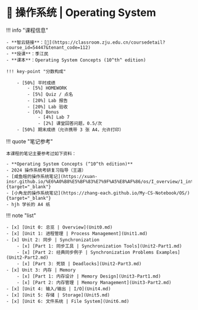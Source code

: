 # 💎 操作系统 | Operating System

!!! info "课程信息"

    - **智云链接**：[🔗](https://classroom.zju.edu.cn/coursedetail?course_id=54447&tenant_code=112)
    - **授课**：季江民
    - **课本**：Operating System Concepts (10^th^ edition)

    !!! key-point "分数构成"

        - [50%] 平时成绩
            - [5%] HOMEWORK
            - [5%] Quiz / 点名
            - [20%] Lab 报告
            - [20%] Lab 验收
            - [6%] Bonus
                - [4%] Lab 7
                - [2%] 课堂回答问题，0.5/次
        - [50%] 期末成绩（允许携带 3 张 A4，允许打印）

!!! quote "笔记参考"

    本课程的笔记主要参考过如下资料：

    - **Operating System Concepts (^10^th edition)**
    - 2024 操作系统考研复习指导（王道）
    - [咸鱼暄的操作系统笔记](https://xuan-insr.github.io/%E6%A0%B8%E5%BF%83%E7%9F%A5%E8%AF%86/os/I_overview/1_intro/){target="_blank"}
    - [小角龙的操作系统笔记](https://zhang-each.github.io/My-CS-Notebook/OS/){target="_blank"}
    - hjh 学长的 A4 纸

!!! note "list"

    - [x] [Unit 0: 总览 | Overview](Unit0.md)
    - [x] [Unit 1: 进程管理 | Process Management](Unit1.md)
    - [x] Unit 2: 同步 | Synchronization
        - [x] [Part 1: 同步工具 | Synchronization Tools](Unit2-Part1.md)
        - [x] [Part 2: 经典同步例子 | Synchronization Problems Examples](Unit2-Part2.md)
        - [x] [Part 3: 死锁 | Deadlocks](Unit2-Part3.md)
    - [x] Unit 3: 内存 | Memory
        - [x] [Part 1: 内存设计 | Memory Design](Unit3-Part1.md)
        - [x] [Part 2: 内存管理 | Memory Management](Unit3-Part2.md)
    - [x] [Unit 4: 输入/输出 | I/O](Unit4.md)
    - [x] [Unit 5: 存储 | Storage](Unit5.md)
    - [x] [Unit 6: 文件系统 | File System](Unit6.md)
